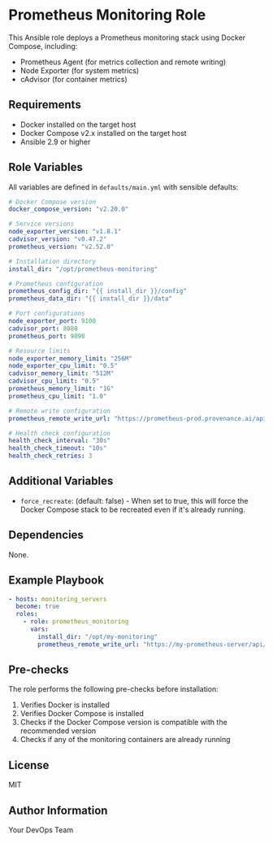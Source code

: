 # Prometheus Monitoring Role

This Ansible role deploys a Prometheus monitoring stack using Docker Compose, including:

- Prometheus Agent (for metrics collection and remote writing)
- Node Exporter (for system metrics)
- cAdvisor (for container metrics)

## Requirements

- Docker installed on the target host
- Docker Compose v2.x installed on the target host
- Ansible 2.9 or higher

## Role Variables

All variables are defined in `defaults/main.yml` with sensible defaults:

```yaml
# Docker Compose version
docker_compose_version: "v2.20.0"

# Service versions
node_exporter_version: "v1.8.1"
cadvisor_version: "v0.47.2"
prometheus_version: "v2.52.0"

# Installation directory
install_dir: "/opt/prometheus-monitoring"

# Prometheus configuration
prometheus_config_dir: "{{ install_dir }}/config"
prometheus_data_dir: "{{ install_dir }}/data"

# Port configurations
node_exporter_port: 9100
cadvisor_port: 8080
prometheus_port: 9090

# Resource limits
node_exporter_memory_limit: "256M"
node_exporter_cpu_limit: "0.5"
cadvisor_memory_limit: "512M"
cadvisor_cpu_limit: "0.5"
prometheus_memory_limit: "1G"
prometheus_cpu_limit: "1.0"

# Remote write configuration
prometheus_remote_write_url: "https://prometheus-prod.provenance.ai/api/v1/write"

# Health check configuration
health_check_interval: "30s"
health_check_timeout: "10s"
health_check_retries: 3
```

## Additional Variables

- `force_recreate`: (default: false) - When set to true, this will force the Docker Compose stack to be recreated even if it's already running.

## Dependencies

None.

## Example Playbook

```yaml
- hosts: monitoring_servers
  become: true
  roles:
    - role: prometheus_monitoring
      vars:
        install_dir: "/opt/my-monitoring"
        prometheus_remote_write_url: "https://my-prometheus-server/api/v1/write"
```

## Pre-checks

The role performs the following pre-checks before installation:

1. Verifies Docker is installed
2. Verifies Docker Compose is installed
3. Checks if the Docker Compose version is compatible with the recommended version
4. Checks if any of the monitoring containers are already running

## License

MIT

## Author Information

Your DevOps Team
